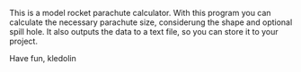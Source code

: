 This is a model rocket parachute calculator.
With this program you can calculate the necessary parachute size, considerung the shape and optional spill hole.
It also outputs the data to a text file, so you can store it to your project.

Have fun, kledolin
